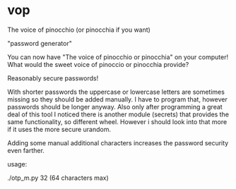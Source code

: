 # vop

The voice of pinocchio (or pinocchia if you want)

"password generator"

You can now have "The voice of pinocchio or pinocchia" on your computer!
What would the sweet voice of pinoccio or pinocchia provide?

Reasonably secure passwords!

With shorter passwords the uppercase or lowercase letters are sometimes missing so they should be added manually.
I have to program that, however passwords should be longer anyway.
Also only after programming a great deal of this tool I noticed there is another module (secrets) that provides the same functionality, so different wheel. However i should look into that more if it uses the more secure urandom.

Adding some manual additional characters increases the password security even farther.

usage:

./otp_m.py 32 (64 characters max) 
